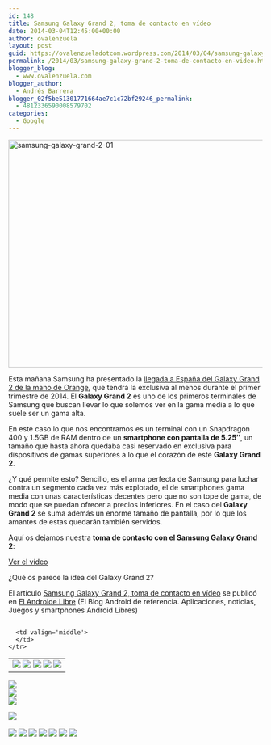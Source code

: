 ```yaml
---
id: 148
title: Samsung Galaxy Grand 2, toma de contacto en vídeo
date: 2014-03-04T12:45:00+00:00
author: ovalenzuela
layout: post
guid: https://ovalenzueladotcom.wordpress.com/2014/03/04/samsung-galaxy-grand-2-toma-de-contacto-en-video
permalink: /2014/03/samsung-galaxy-grand-2-toma-de-contacto-en-video.html
blogger_blog:
  - www.ovalenzuela.com
blogger_author:
  - Andrés Barrera
blogger_02f5be51301771664ae7c1c72bf29246_permalink:
  - 4812336590008579702
categories:
  - Google
---
```

[<img class="aligncenter size-large wp-image-129750" alt="samsung-galaxy-grand-2-01" src="http://www.elandroidelibre.com/wp-content/uploads/2014/03/samsung-galaxy-grand-2-01-680x451.jpg" width="680" height="451" />](http://www.elandroidelibre.com/wp-content/uploads/2014/03/samsung-galaxy-grand-2-01.jpg)

Esta mañana Samsung ha presentado la <a href="http://www.elandroidelibre.com/2014/03/samsung-galaxy-grand-2-llega-a-espana-con-orange-precios-y-tarifas.html" target="_blank">llegada a España del Galaxy Grand 2 de la mano de Orange</a>, que tendrá la exclusiva al menos durante el primer trimestre de 2014. El **Galaxy Grand 2** es uno de los primeros terminales de Samsung que buscan llevar lo que solemos ver en la gama media a lo que suele ser un gama alta.

En este caso lo que nos encontramos es un terminal con un Snapdragon 400 y 1.5GB de RAM dentro de un **smartphone con pantalla de 5.25″**, un tamaño que hasta ahora quedaba casi reservado en exclusiva para dispositivos de gamas superiores a lo que el corazón de este **Galaxy Grand 2**.

¿Y qué permite esto? Sencillo, es el arma perfecta de Samsung para luchar contra un segmento cada vez más explotado, el de smartphones gama media con unas características decentes pero que no son tope de gama, de modo que se puedan ofrecer a precios inferiores. En el caso del **Galaxy Grand 2** se suma además un enorme tamaño de pantalla, por lo que los amantes de estas quedarán también servidos.

Aquí os dejamos nuestra **toma de contacto con el Samsung Galaxy Grand 2**:

[Ver el vídeo](http://www.elandroidelibre.com/2014/03/samsung-galaxy-grand-2-toma-de-contacto-en-video.html)

¿Qué os parece la idea del Galaxy Grand 2?

El artículo [Samsung Galaxy Grand 2, toma de contacto en vídeo](http://www.elandroidelibre.com/2014/03/samsung-galaxy-grand-2-toma-de-contacto-en-video.html) se publicó en [El Androide Libre](http://www.elandroidelibre.com) (El Blog Android de referencia. Aplicaciones, noticias, Juegos y smartphones Android Libres)


<img width="1" height="1" src="http://rss.feedsportal.com/c/34005/f/617036/s/37c75e53/sc/15/mf.gif" border="0" /> 

<div>
  <table border='0'>
    <tr>
      <td valign='middle'>
        <a href="http://share.feedsportal.com/share/twitter/?u=http%3A%2F%2Fwww.elandroidelibre.com%2F2014%2F03%2Fsamsung-galaxy-grand-2-toma-de-contacto-en-video.html&t=Samsung+Galaxy+Grand+2%2C+toma+de+contacto+en+v%C3%ADdeo" target="_blank"><img src="http://res3.feedsportal.com/social/twitter.png" border="0" /></a> <a href="http://share.feedsportal.com/share/facebook/?u=http%3A%2F%2Fwww.elandroidelibre.com%2F2014%2F03%2Fsamsung-galaxy-grand-2-toma-de-contacto-en-video.html&t=Samsung+Galaxy+Grand+2%2C+toma+de+contacto+en+v%C3%ADdeo" target="_blank"><img src="http://res3.feedsportal.com/social/facebook.png" border="0" /></a> <a href="http://share.feedsportal.com/share/linkedin/?u=http%3A%2F%2Fwww.elandroidelibre.com%2F2014%2F03%2Fsamsung-galaxy-grand-2-toma-de-contacto-en-video.html&t=Samsung+Galaxy+Grand+2%2C+toma+de+contacto+en+v%C3%ADdeo" target="_blank"><img src="http://res3.feedsportal.com/social/linkedin.png" border="0" /></a> <a href="http://share.feedsportal.com/share/gplus/?u=http%3A%2F%2Fwww.elandroidelibre.com%2F2014%2F03%2Fsamsung-galaxy-grand-2-toma-de-contacto-en-video.html&t=Samsung+Galaxy+Grand+2%2C+toma+de+contacto+en+v%C3%ADdeo" target="_blank"><img src="http://res3.feedsportal.com/social/googleplus.png" border="0" /></a> <a href="http://share.feedsportal.com/share/email/?u=http%3A%2F%2Fwww.elandroidelibre.com%2F2014%2F03%2Fsamsung-galaxy-grand-2-toma-de-contacto-en-video.html&t=Samsung+Galaxy+Grand+2%2C+toma+de+contacto+en+v%C3%ADdeo" target="_blank"><img src="http://res3.feedsportal.com/social/email.png" border="0" /></a>
      </td>
      
      <td valign='middle'>
      </td>
    </tr>
  </table>
</div>

[<img src="http://da.feedsportal.com/r/186531368471/u/49/f/617036/c/34005/s/37c75e53/sc/15/rc/1/rc.img" border="0" />](http://da.feedsportal.com/r/186531368471/u/49/f/617036/c/34005/s/37c75e53/sc/15/rc/1/rc.htm)  
[<img src="http://da.feedsportal.com/r/186531368471/u/49/f/617036/c/34005/s/37c75e53/sc/15/rc/2/rc.img" border="0" />](http://da.feedsportal.com/r/186531368471/u/49/f/617036/c/34005/s/37c75e53/sc/15/rc/2/rc.htm)  
[<img src="http://da.feedsportal.com/r/186531368471/u/49/f/617036/c/34005/s/37c75e53/sc/15/rc/3/rc.img" border="0" />](http://da.feedsportal.com/r/186531368471/u/49/f/617036/c/34005/s/37c75e53/sc/15/rc/3/rc.htm)

[<img src="http://da.feedsportal.com/r/186531368471/u/49/f/617036/c/34005/s/37c75e53/a2.img" border="0" />](http://da.feedsportal.com/r/186531368471/u/49/f/617036/c/34005/s/37c75e53/a2.htm)
<img width="1" height="1" src="http://pi.feedsportal.com/r/186531368471/u/49/f/617036/c/34005/s/37c75e53/a2t.img" border="0" /> 

<div>
  <a href="http://feeds.feedburner.com/~ff/elandroidelibre?a=8cvUb1gJiCc:lNzXK7ZkUMg:ecdYMiMMAMM"><img src="http://feeds.feedburner.com/~ff/elandroidelibre?d=ecdYMiMMAMM" border="0" /></a> <a href="http://feeds.feedburner.com/~ff/elandroidelibre?a=8cvUb1gJiCc:lNzXK7ZkUMg:V_sGLiPBpWU"><img src="http://feeds.feedburner.com/~ff/elandroidelibre?i=8cvUb1gJiCc:lNzXK7ZkUMg:V_sGLiPBpWU" border="0" /></a> <a href="http://feeds.feedburner.com/~ff/elandroidelibre?a=8cvUb1gJiCc:lNzXK7ZkUMg:7Q72WNTAKBA"><img src="http://feeds.feedburner.com/~ff/elandroidelibre?d=7Q72WNTAKBA" border="0" /></a> <a href="http://feeds.feedburner.com/~ff/elandroidelibre?a=8cvUb1gJiCc:lNzXK7ZkUMg:dnMXMwOfBR0"><img src="http://feeds.feedburner.com/~ff/elandroidelibre?d=dnMXMwOfBR0" border="0" /></a> <a href="http://feeds.feedburner.com/~ff/elandroidelibre?a=8cvUb1gJiCc:lNzXK7ZkUMg:yIl2AUoC8zA"><img src="http://feeds.feedburner.com/~ff/elandroidelibre?d=yIl2AUoC8zA" border="0" /></a> <a href="http://feeds.feedburner.com/~ff/elandroidelibre?a=8cvUb1gJiCc:lNzXK7ZkUMg:qj6IDK7rITs"><img src="http://feeds.feedburner.com/~ff/elandroidelibre?d=qj6IDK7rITs" border="0" /></a> <a href="http://feeds.feedburner.com/~ff/elandroidelibre?a=8cvUb1gJiCc:lNzXK7ZkUMg:I9og5sOYxJI"><img src="http://feeds.feedburner.com/~ff/elandroidelibre?d=I9og5sOYxJI" border="0" /></a>
</div>

<img src="http://feeds.feedburner.com/~r/elandroidelibre/~4/8cvUb1gJiCc" height="1" width="1" />
